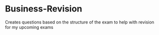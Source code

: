 # Business-Revision
 Creates questions based on the structure of the exam to help with revision for my upcoming exams
